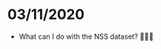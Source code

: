 # 03/11/2020	
* What can I do with the NSS dataset? 

<!-- {BearID:F6DFDAEA-5586-4046-8CCA-6D9669D01449-2458-0000050788D1F391} -->
